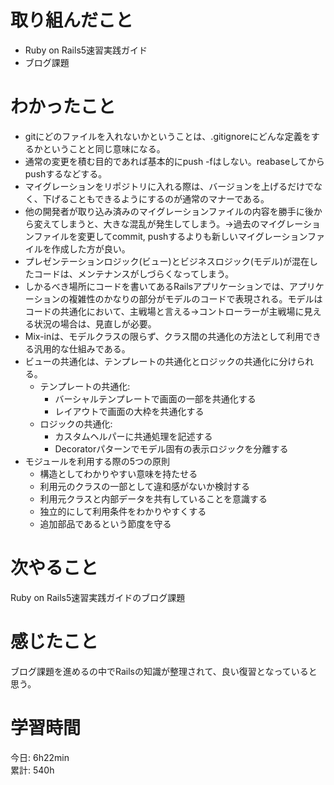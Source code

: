 # 取り組んだこと       
- Ruby on Rails5速習実践ガイド
- ブログ課題  
# わかったこと  
- gitにどのファイルを入れないかということは、.gitignoreにどんな定義をするかということと同じ意味になる。
- 通常の変更を積む目的であれば基本的にpush -fはしない。reabaseしてからpushするなどする。
- マイグレーションをリポジトリに入れる際は、バージョンを上げるだけでなく、下げることもできるようにするのが通常のマナーである。
- 他の開発者が取り込み済みのマイグレーションファイルの内容を勝手に後から変えてしまうと、大きな混乱が発生してしまう。→過去のマイグレーションファイルを変更してcommit, pushするよりも新しいマイグレーションファイルを作成した方が良い。
- プレゼンテーションロジック(ビュー)とビジネスロジック(モデル)が混在したコードは、メンテナンスがしづらくなってしまう。
- しかるべき場所にコードを書いてあるRailsアプリケーションでは、アプリケーションの複雑性のかなりの部分がモデルのコードで表現される。モデルはコードの共通化において、主戦場と言える→コントローラーが主戦場に見える状況の場合は、見直しが必要。
- Mix-inは、モデルクラスの限らず、クラス間の共通化の方法として利用できる汎用的な仕組みである。
- ビューの共通化は、テンプレートの共通化とロジックの共通化に分けられる。
    - テンプレートの共通化:
        - バーシャルテンプレートで画面の一部を共通化する
        - レイアウトで画面の大枠を共通化する
    - ロジックの共通化:
        - カスタムヘルパーに共通処理を記述する
        - Decoratorパターンでモデル固有の表示ロジックを分離する
- モジュールを利用する際の5つの原則
    - 構造としてわかりやすい意味を持たせる
    - 利用元のクラスの一部として違和感がないか検討する
    - 利用元クラスと内部データを共有していることを意識する
    - 独立的にして利用条件をわかりやすくする
    - 追加部品であるという節度を守る
# 次やること  
Ruby on Rails5速習実践ガイドのブログ課題
# 感じたこと
ブログ課題を進めるの中でRailsの知識が整理されて、良い復習となっていると思う。   
# 学習時間  
今日: 6h22min      
累計: 540h      
